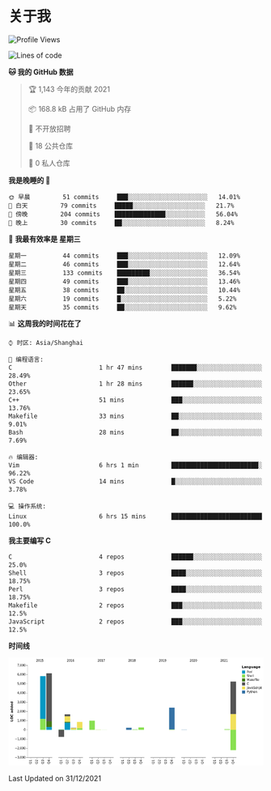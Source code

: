# 关于我

<!--START_SECTION:waka-->
![Profile Views](http://img.shields.io/badge/%E4%B8%AA%E4%BA%BA%E5%B0%81%E9%9D%A2%E8%A7%82%E7%9C%8B%E6%AC%A1%E6%95%B0-22-blue)

![Lines of code](https://img.shields.io/badge/%E4%BB%8E%E3%80%8C%E4%BD%A0%E5%A5%BD%E4%B8%96%E7%95%8C%E3%80%8D%E6%88%91%E5%B7%B2%E7%BB%8F%E5%86%99%E4%BA%86-21%20Thousand%20%E8%A1%8C%E4%BB%A3%E7%A0%81-blue)

**🐱 我的 GitHub 数据** 

> 🏆 1,143 今年的贡献 2021
 > 
> 📦 168.8 kB 占用了 GitHub 内存 
 > 
> 🚫 不开放招聘
 > 
> 📜 18 公共仓库 
 > 
> 🔑 0 私人仓库  
 > 
**我是晚睡的 🦉** 

```text
🌞 早晨         51 commits     ███░░░░░░░░░░░░░░░░░░░░░░   14.01% 
🌆 白天         79 commits     █████░░░░░░░░░░░░░░░░░░░░   21.7% 
🌃 傍晚         204 commits    ██████████████░░░░░░░░░░░   56.04% 
🌙 晚上         30 commits     ██░░░░░░░░░░░░░░░░░░░░░░░   8.24%

```
📅 **我最有效率是 星期三** 

```text
星期一          44 commits     ███░░░░░░░░░░░░░░░░░░░░░░   12.09% 
星期二          46 commits     ███░░░░░░░░░░░░░░░░░░░░░░   12.64% 
星期三          133 commits    █████████░░░░░░░░░░░░░░░░   36.54% 
星期四          49 commits     ███░░░░░░░░░░░░░░░░░░░░░░   13.46% 
星期五          38 commits     ██░░░░░░░░░░░░░░░░░░░░░░░   10.44% 
星期六          19 commits     █░░░░░░░░░░░░░░░░░░░░░░░░   5.22% 
星期天          35 commits     ██░░░░░░░░░░░░░░░░░░░░░░░   9.62%

```


📊 **这周我的时间花在了** 

```text
⌚︎ 时区: Asia/Shanghai

💬 编程语言: 
C                        1 hr 47 mins        ███████░░░░░░░░░░░░░░░░░░   28.49% 
Other                    1 hr 28 mins        ██████░░░░░░░░░░░░░░░░░░░   23.65% 
C++                      51 mins             ███░░░░░░░░░░░░░░░░░░░░░░   13.76% 
Makefile                 33 mins             ██░░░░░░░░░░░░░░░░░░░░░░░   9.01% 
Bash                     28 mins             ██░░░░░░░░░░░░░░░░░░░░░░░   7.69%

🔥 编辑器: 
Vim                      6 hrs 1 min         ████████████████████████░   96.22% 
VS Code                  14 mins             █░░░░░░░░░░░░░░░░░░░░░░░░   3.78%

💻 操作系统: 
Linux                    6 hrs 15 mins       █████████████████████████   100.0%

```

**我主要编写 C** 

```text
C                        4 repos             ██████░░░░░░░░░░░░░░░░░░░   25.0% 
Shell                    3 repos             ████░░░░░░░░░░░░░░░░░░░░░   18.75% 
Perl                     3 repos             ████░░░░░░░░░░░░░░░░░░░░░   18.75% 
Makefile                 2 repos             ███░░░░░░░░░░░░░░░░░░░░░░   12.5% 
JavaScript               2 repos             ███░░░░░░░░░░░░░░░░░░░░░░   12.5%

```


**时间线**

![Chart not found](https://raw.githubusercontent.com/Arondight/Arondight/master/charts/bar_graph.png) 


 Last Updated on 31/12/2021
<!--END_SECTION:waka-->
